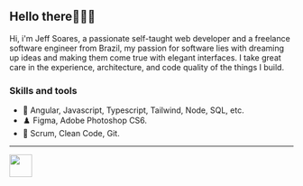 ## Hello there👨🏻‍💻

Hi, i'm Jeff Soares, a passionate self-taught web developer and a freelance software engineer from Brazil, my passion for software lies with dreaming up ideas and making them come true with elegant interfaces. I take great care in the experience, architecture, and code quality of the things I build.

### Skills and tools
* 🔭 Angular, Javascript, Typescript, Tailwind, Node, SQL, etc.
* ♟️ Figma, Adobe Photoshop CS6.
* 🌱 Scrum, Clean Code, Git.

---
[<img src="" width="40" height="40">](http://google.com.au/) 


